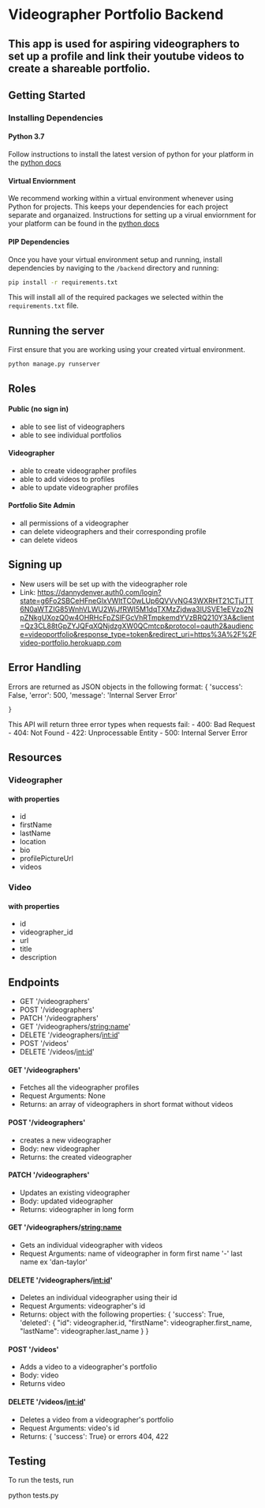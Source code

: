 # Videographer Portfolio Backend

## This app is used for aspiring videographers to set up a profile and link their youtube videos to create a shareable portfolio.

## Getting Started

### Installing Dependencies

#### Python 3.7

Follow instructions to install the latest version of python for your platform in the [python docs](https://docs.python.org/3/using/unix.html#getting-and-installing-the-latest-version-of-python)

#### Virtual Enviornment

We recommend working within a virtual environment whenever using Python for projects. This keeps your dependencies for each project separate and organaized. Instructions for setting up a virual enviornment for your platform can be found in the [python docs](https://packaging.python.org/guides/installing-using-pip-and-virtual-environments/)

#### PIP Dependencies

Once you have your virtual environment setup and running, install dependencies by naviging to the `/backend` directory and running:

```bash
pip install -r requirements.txt
```

This will install all of the required packages we selected within the `requirements.txt` file.

## Running the server

First ensure that you are working using your created virtual environment.

```bash
python manage.py runserver
```

## Roles 

#### Public (no sign in)
- able to see list of videographers
- able to see individual portfolios

#### Videographer
- able to create videographer profiles
- able to add videos to profiles
- able to update videographer profiles

#### Portfolio Site Admin
- all permissions of a videographer
- can delete videographers and their corresponding profile
- can delete videos


## Signing up 

- New users will be set up with the videographer role
- Link: https://dannydenver.auth0.com/login?state=g6Fo2SBCeHFneGlxVWltTC0wLUp6QVVvNG43WXRHT21CTjJTT6N0aWTZIG85WnhVLWU2WjJfRWI5M1dqTXMzZjdwa3lUSVE1eEVzo2NpZNkgUXozQ0w4OHRHcFpZSlFGcVhRTmpkemdYVzBRQ210Y3A&client=Qz3CL88tGpZYJQFqXQNjdzgXW0QCmtcp&protocol=oauth2&audience=videoportfolio&response_type=token&redirect_uri=https%3A%2F%2Fvideo-portfolio.herokuapp.com



## Error Handling

Errors are returned as JSON objects in the following format: 
    {
        'success': False,
        'error': 500,
        'message': 'Internal Server Error'

    }

This API will return three error types when requests fail: 
    - 400: Bad Request
    - 404: Not Found
    - 422: Unprocessable Entity
    - 500: Internal Server Error

## Resources

### Videographer
#### with properties
- id
- firstName
- lastName
- location
- bio
- profilePictureUrl
- videos

### Video
#### with properties 
- id
- videographer_id
- url
- title
- description


## Endpoints
- GET '/videographers'
- POST '/videographers'
- PATCH '/videographers'
- GET '/videographers/<string:name>'
- DELETE '/videographers/<int:id>'
- POST '/videos'
- DELETE '/videos/<int:id>'


#### GET '/videographers'
- Fetches all the videographer profiles
- Request Arguments: None
- Returns: an array of videographers in short format without videos

#### POST '/videographers'
- creates a new videographer
- Body: new videographer
- Returns: the created videographer


#### PATCH '/videographers'
- Updates an existing videographer
- Body: updated videographer
- Returns: videographer in long form

#### GET '/videographers/<string:name>
- Gets an individual videographer with videos
- Request Arguments: name of videographer in form first name '-' last name ex 'dan-taylor'

#### DELETE '/videographers/<int:id>'
- Deletes an individual videographer using their id
- Request Arguments: videographer's id
- Returns: object with the following properties: 
        {
            'success': True,
            'deleted': {
                "id": videographer.id,
                "firstName": videographer.first_name,
                "lastName": videographer.last_name
            }
        }

#### POST '/videos'
- Adds a video to a videographer's portfolio
- Body: video
- Returns video

#### DELETE '/videos/<int:id>'
- Deletes a video from a videographer's portfolio
- Request Arguments: video's id
- Returns: { 'success': True} or errors 404, 422


## Testing
To run the tests, run

python tests.py
